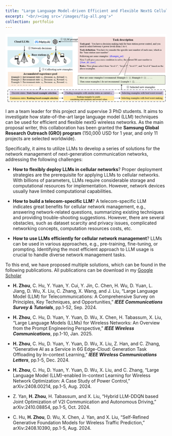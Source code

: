 ```yaml
---
title: "Large Language Model-driven Efficient and Flexible NextG Cellular Network Management"
excerpt: "<br/><img src='/images/fig-all.png'>"
collection: portfolio
---
```


![avatar](/images/fig-all.png "LLM-enabled network management")


I am a team leader for this project and supervise 3 PhD students. It aims to investigate how state-of-the-art large language model (LLM) techniques can be used for efficient and flexible nextG wireless networks. As the main proposal writer, this collaboration has been granted the **Samsung Global Research Outreach (GRO)
program** (150,000 USD for 1 year, and only 11 projects are selected worldwide).

Specifically, it aims to utilize LLMs to develop a series of solutions for the network management of next-generation communication networks, addressing the following challenges:

* **How to flexibly deploy LLMs in cellular networks**? Proper deployment strategies are the prerequisite for applying LLMs to cellular networks. With billions of parameters, LLMs require considerable storage and computational resources for implementation. However, network devices usually have limited computational capabilities.
   
* **How to build a telecom-specific LLM**? A telecom-specific LLM indicates great benefits for cellular network management, e.g., answering network-related questions, summarizing existing techniques and providing trouble-shooting suggestions. However, there are several obstacles, such as dataset scarcity and privacy issues, complicated networking concepts, computation resources costs, etc.

* **How to use LLMs efficiently for cellular network management**? LLMs can be used in various approaches, e.g., pre-training, fine-tuning, or prompting. Identifying the most efficient approach to LLM usage is crucial to handle diverse network management tasks.

To this end, we have proposed multiple solutions, which can be found in the following publications. All publications can be download in my [Google Scholar](https://scholar.google.com/citations?user=AVx1JkgAAAAJ&hl=zh-CN)

* **H. Zhou**, C. Hu, Y. Yuan, Y. Cui, Y. Jin, C. Chen, H. Wu, D. Yuan, L. Jiang, D. Wu, X. Liu, C. Zhang, X. Wang, and J. Liu, “Large Language Model (LLM) for Telecommunications: A Comprehensive Survey on Principles, Key Techniques, and Opportunities,” ***IEEE Communications Survey & Tutorials***, pp.1-52, Sep. 2024.

* **H. Zhou**, C. Hu, D. Yuan, Y. Yuan, D. Wu, X. Chen, H. Tabassum, X. Liu, “Large Language Models (LLMs) for Wireless Networks: An Overview from the Prompt Engineering Perspective,” ***IEEE Wireless Communications***, pp.1-10, Jan. 2025.

* **H. Zhou**, C. Hu, D. Yuan, Y. Yuan, D. Wu, X. Liu, Z. Han, and C. Zhang, “Generative AI as a Service in 6G Edge-Cloud: Generation Task Offloading by In-context Learning,” ***IEEE Wireless Communications Letters***, pp.1-5, Dec. 2024.

* **H. Zhou**, C. Hu, D. Yuan, Y. Yuan, D. Wu, X. Liu, and C. Zhang, “Large Language Model (LLM)-enabled In-context Learning for Wireless Network Optimization: A Case Study of Power Control,” arXiv:2408.00214, pp.1-5, Aug. 2024.

* Z. Yan, **H. Zhou**, H. Tabassum, and X. Liu, “Hybrid LLM-DDQN based Joint Optimization of V2I Communication and Autonomous Driving,” arXiv:2410.08854, pp.1-5, Oct. 2024.

* C. Hu, **H. Zhou**, D. Wu, X. Chen, J. Yan, and X. Liu, “Self-Refined Generative Foundation Models for Wireless Traffic Prediction,” arXiv:2408.10390, pp.1-5, Aug. 2024. 
